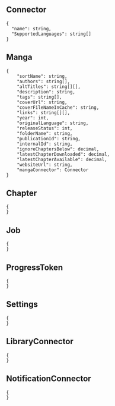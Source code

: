 ﻿## Connector

```
{
  "name": string,
  "SupportedLanguages": string[]
}
```

## Manga
```
{
    "sortName": string,
    "authors": string[],
    "altTitles": string[][],
    "description": string,
    "tags": string[],
    "coverUrl": string,
    "coverFileNameInCache": string,
    "links": string[][],
    "year": int,
    "originalLanguage": string,
    "releaseStatus": int,
    "folderName": string,
    "publicationId": string,
    "internalId": string,
    "ignoreChaptersBelow": decimal,
    "latestChapterDownloaded": decimal,
    "latestChapterAvailable": decimal,
    "websiteUrl": string,
    "mangaConnector": Connector
}
```

## Chapter
```
{
}
```

## Job
```
{
}
```

## ProgressToken
```
{
}
```

## Settings
```
{
}
```

## LibraryConnector
```
{
}
```

## NotificationConnector
```
{
}
```